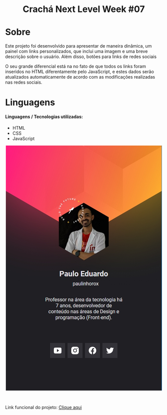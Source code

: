 <h1 align="center">Crachá Next Level Week #07</h1>

# Sobre

<p>Este projeto foi desenvolvido para apresentar de maneira dinâmica, um painel com links personalizados, que inclui uma imagem e uma breve descrição sobre o usuário. Além disso, botões para links de redes sociais</p>
<p>O seu grande diferencial está na no fato de que todos os links foram inseridos no HTML diferentamente pelo JavaScript, e estes dados serão atualizados automaticamente de acordo com as modificações realizadas nas redes sociais.</p>

# Linguagens

<h4>Linguagens / Tecnologias utilizadas:</h4>
<ul>
    <li>HTML</li>
    <li>CSS</li>
    <li>JavaScript</li>
</ul>

<p align="center">
<img align="center" src="images/demo-project.jpg">
</p>

<br>
<p>Link funcional do projeto: <a href="https://paulinhorox.github.io/cracha-nlw/" target="_blank">Clique aqui</a></p>
